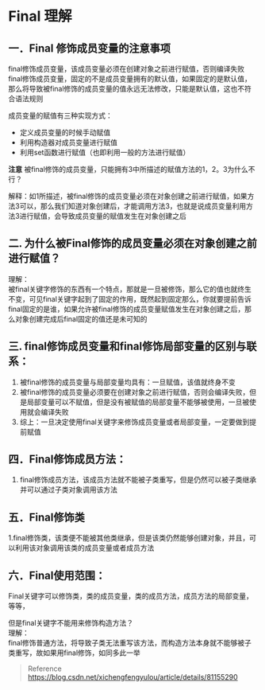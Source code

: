 # Final 理解

## 一．Final 修饰成员变量的注意事项

final修饰成员变量，该成员变量必须在创建对象之前进行赋值，否则编译失败  
final修饰成员变量，固定的不是成员变量拥有的默认值，如果固定的是默认值，那么将导致被final修饰的成员变量的值永远无法修改，只能是默认值，这也不符合语法规则  

成员变量的赋值有三种实现方式：
- 定义成员变量的时候手动赋值
- 利用构造器对成员变量进行赋值
- 利用set函数进行赋值（也即利用一般的方法进行赋值）

**注意** 
被final修饰的成员变量，只能拥有3中所描述的赋值方法的1，2。3为什么不行？

解释：如1所描述，被final修饰的成员变量必须在对象创建之前进行赋值，如果方法3可以，那么我们知道对象创建后，才能调用方法3，也就是说成员变量利用方法3进行赋值，会导致成员变量的赋值发生在对象创建之后

## 二. 为什么被Final修饰的成员变量必须在对象创建之前进行赋值？

理解：  
被final关键字修饰的东西有一个特点，那就是一旦被修饰，那么它的值也就终生不变，可见final关键字起到了固定的作用，既然起到固定那么，你就要提前告诉final固定的是谁，如果允许被final修饰的成员变量赋值发生在对象创建之后，那么对象创建完成后final固定的值还是未可知的

## 三. final修饰成员变量和final修饰局部变量的区别与联系：

1. 被final修饰的成员变量与局部变量均具有：一旦赋值，该值就终身不变
2. 被final修饰的成员变量必须要在创建对象之前进行赋值，否则会编译失败，但是局部变量可以不赋值，但是没有被赋值的局部变量不能够被使用，一旦被使用就会编译失败
3. 综上：一旦决定使用final关键字来修饰成员变量或者局部变量，一定要做到提前赋值

## 四．Final修饰成员方法：

1. final修饰成员方法，该成员方法就不能被子类重写，但是仍然可以被子类继承并可以通过子类对象调用该方法

## 五．Final修饰类

1.final修饰类，该类便不能被其他类继承，但是该类仍然能够创建对象，并且，可以利用该对象调用该类的成员变量或者成员方法

## 六．Final使用范围：

Final关键字可以修饰类，类的成员变量，类的成员方法，成员方法的局部变量，等等，

但是final关键字不能用来修饰构造方法？  
理解：  
final修饰普通方法，将导致子类无法重写该方法，而构造方法本身就不能够被子类重写，故如果用final修饰，如同多此一举

> Reference  
> https://blog.csdn.net/xichengfengyulou/article/details/81155290